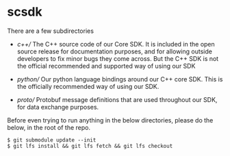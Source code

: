 # scsdk

There are a few subdirectories 

- *c++/* The C++ source code of our Core SDK. It is included in the open source release for documentation purposes, and for
allowing outside developers to fix minor bugs they come across. But the C++ SDK is not the official recommended and supported way of using our SDK

- *python/* Our python language bindings around our C++ core SDK. This is the officially recommended way of using our SDK.

- *proto/* Protobuf message definitions that are used throughout our SDK, for data exchange purposes. 

Before even trying to run anything in the below directories, please do the below, in the root of the repo. 

```
$ git submodule update --init
$ git lfs install && git lfs fetch && git lfs checkout
```